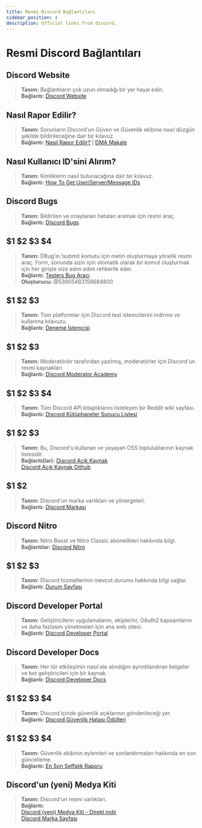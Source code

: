 ```yaml
---
title: Resmi Discord Bağlantıları
sidebar_position: 4
description: Official links from discord.
---
```


# Resmi Discord Bağlantıları

## Discord Website
> __Tanım:__ Bağlantıların çok uzun olmadığı bir yer hayal edin.  <br/>
__Bağlantı:__ [Discord Website](https://dis.gd/)

## Nasıl Rapor Edilir?
> __Tanım:__ Sorunların Discord'un Güven ve Güvenlik ekibine nasıl düzgün şekilde bildirileceğine dair bir kılavuz.   <br/>
__Bağlantı:__  [Nasıl Rapor Edilir?](https://dis.gd/howtoreport) | [DMA Makale](https://discord.com/moderation/360058643194-104:-How-to-Report-Content-to-Discord)

## Nasıl Kullanıcı ID'sini Alırım? 
> __Tanım:__ Kimliklerin nasıl bulunacağına dair bir kılavuz.   <br/>
__Bağlantı:__  [How To Get User/Server/Message IDs](https://dis.gd/findmyid)

## Discord Bugs
> __Tanım:__  Bildirilen ve onaylanan hataları aramak için resmi araç.   <br/>
__Bağlantı:__ [Discord Bugs](https://bugs.discord.com/)

## $1 $2 $3 $4
> __Tanım:__  DBug'ın !submit komutu için metin oluşturmaya yönelik resmi araç. Form, sonunda sizin için otomatik olarak bir komut oluşturmak için her girişte size adım adım rehberlik eder.   <br/>
__Bağlantı:__ [Testers Bug Aracı](https://dis.gd/bug-tool)<br/>
__Oluşturucu:__ @53905483156684800 <br/>

## $1 $2 $3
> __Tanım:__ Tüm platformlar için Discord test istemcilerini indirme ve kullanma kılavuzu.   <br/>
__Bağlantı:__ [Deneme İstemcisi](https://support.discord.com/hc/en-us/articles/360035675191-Discord-Testing-Clients)

## $1 $2 $3 
> __Tanım:__ Moderatörler tarafından yazılmış, moderatörler için Discord'un resmi kaynakları.   <br/>
__Bağlantı:__ [Discord Moderator Academy](https://dis.gd/moderation)

## $1 $2 $3 $4
> __Tanım:__ Tüm Discord API kitaplıklarını listeleyen bir Reddit wiki sayfası.  <br/>
__Bağlantı:__ [Discord Kütüphaneler Sunucu Listesi](https://www.reddit.com/r/discordapp/wiki/developers)

## $1 $2 $3
> __Tanım:__ Bu, Discord'u kullanan ve yaşayan OSS topluluklarının kaynak listesidir.   <br/>
__Bağlantı(lar):__
[Discord Açık Kaynak](https://discord.com/open-source)   <br/>
[Discord Açık Kaynak Github](https://github.com/discord/discord-open-source)

## $1 $2  
> __Tanım:__ Discord'un marka varlıkları ve yönergeleri.   <br/>
__Bağlantı:__ [Discord Markası](https://discord.com/branding)

## Discord Nitro
> __Tanım:__  Nitro Boost ve Nitro Classic abonelikleri hakkında bilgi.   <br/>
__Bağlantılar:__ [Discord Nitro](https://dis.gd/nitro)

## $1 $2 $3
> __Tanım:__ Discord hizmetlerinin mevcut durumu hakkında bilgi sağlar.   <br/>
__Bağlantı:__ [Durum Sayfası](https://dis.gd/status)

## Discord Developer Portal
> __Tanım:__ Geliştiricilerin uygulamalarını, ekiplerini, OAuth2 kapsamlarını ve daha fazlasını yönetmeleri için ana web sitesi.    <br/>
__Bağlantı:__ [Discord Developer Portal](https://discord.com/developers/)

## Discord Developer Docs
> __Tanım:__ Her tür etkileşimin nasıl ele alındığını ayrıntılandıran belgeler ve bot geliştiricileri için bir kaynak.   <br/>
__Bağlantı:__ [Discord Developer Docs](https://discord.dev/)

## $1 $2 $3 $4
> __Tanım:__ Discord içinde güvenlik açıklarının gönderileceği yer.   <br/>
__Bağlantı:__ [Discord Güvenlik Hatası Ödülleri](https://discord.com/security)

## $1 $2 $3 $4 
> __Tanım:__ Güvenlik ekibinin eylemleri ve sonlandırmaları hakkında en son güncelleme.   <br/>
__Bağlantı:__ [En Son Şeffalık Raporu](https://discord.com/blog/discord-transparency-report-h1-2021)

## Discord'un (yeni) Medya Kiti
> __Tanım:__ Discord'un resmi varlıkları.   <br/>
__Bağlantı:__ <br/>
[Discord (yeni) Medya Kiti - Direkt indir](https://www.dropbox.com/sh/nabhhaq7kt59exr/AAB7U3f2pW-Jmvdul0yy7o-ia?dl=1)  <br/>
[Discord Marka Sayfası](https://discord.com/branding)

